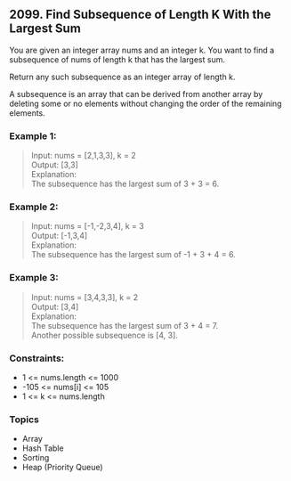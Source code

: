 ## 2099. Find Subsequence of Length K With the Largest Sum
You are given an integer array nums and an integer k. You want to find a subsequence of nums of length k that has the largest sum.

Return any such subsequence as an integer array of length k.

A subsequence is an array that can be derived from another array by deleting some or no elements without changing the order of the remaining elements.

### Example 1:

> Input: nums = [2,1,3,3], k = 2<br/>
> Output: [3,3]<br/>
> Explanation:<br/>
> The subsequence has the largest sum of 3 + 3 = 6.

### Example 2:

> Input: nums = [-1,-2,3,4], k = 3<br/>
> Output: [-1,3,4]<br/>
> Explanation: <br/>
> The subsequence has the largest sum of -1 + 3 + 4 = 6.

### Example 3:

> Input: nums = [3,4,3,3], k = 2<br/>
> Output: [3,4]<br/>
> Explanation:<br/>
> The subsequence has the largest sum of 3 + 4 = 7. <br/>
> Another possible subsequence is [4, 3].
 
### Constraints:

- 1 <= nums.length <= 1000
- -105 <= nums[i] <= 105
- 1 <= k <= nums.length

### Topics

- Array
- Hash Table
- Sorting
- Heap (Priority Queue)